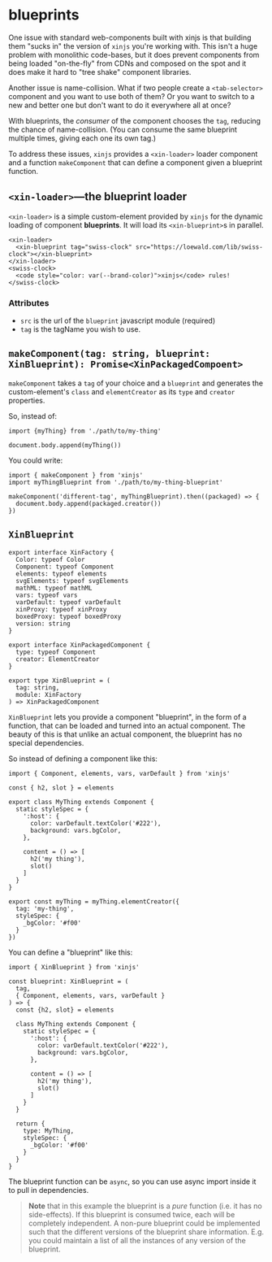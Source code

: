 # blueprints

One issue with standard web-components built with xinjs is that building them
"sucks in" the version of `xinjs` you're working with. This isn't a huge problem
with monolithic code-bases, but it does prevent components from being loaded
"on-the-fly" from CDNs and composed on the spot and it does make it hard to
"tree shake" component libraries.

Another issue is name-collision. What if two people create a `<tab-selector>` component
and you want to use both of them? Or you want to switch to a new and better one but
don't want to do it everywhere all at once?

With blueprints, the *consumer* of the component chooses the `tag`, reducing the
chance of name-collision. (You can consume the same blueprint multiple times,
giving each one its own tag.)

To address these issues, `xinjs` provides a `<xin-loader>` loader component and
a function `makeComponent` that can define a component given a blueprint
function.

## `<xin-loader>`—the blueprint loader

`<xin-loader>` is a simple custom-element provided by `xinjs` for the dynamic loading
of component **blueprints**. It will load its `<xin-blueprint>`s in parallel.

```
<xin-loader>
  <xin-blueprint tag="swiss-clock" src="https://loewald.com/lib/swiss-clock"></xin-blueprint>
</xin-loader>
<swiss-clock>
  <code style="color: var(--brand-color)">xinjs</code> rules!
</swiss-clock>
```

### Attributes

- `src` is the url of the `blueprint` javascript module (required)
- `tag` is the tagName you wish to use.

## `makeComponent(tag: string, blueprint: XinBlueprint): Promise<XinPackagedCompoent>`

`makeComponent` takes a `tag` of your choice and a `blueprint` and generates
the custom-element's `class` and `elementCreator` as its `type` and `creator`
properties.

So, instead of:

    import {myThing} from './path/to/my-thing'

    document.body.append(myThing())

You could write:

    import { makeComponent } from 'xinjs'
    import myThingBlueprint from './path/to/my-thing-blueprint'

    makeComponent('different-tag', myThingBlueprint).then((packaged) => {
      document.body.append(packaged.creator())
    })


## `XinBlueprint`

    export interface XinFactory {
      Color: typeof Color
      Component: typeof Component
      elements: typeof elements
      svgElements: typeof svgElements
      mathML: typeof mathML
      vars: typeof vars
      varDefault: typeof varDefault
      xinProxy: typeof xinProxy
      boxedProxy: typeof boxedProxy
      version: string
    }

    export interface XinPackagedComponent {
      type: typeof Component
      creator: ElementCreator
    }

    export type XinBlueprint = (
      tag: string,
      module: XinFactory
    ) => XinPackagedComponent

`XinBlueprint` lets you provide a component "blueprint", in the form of a function,
that can be loaded and turned into an actual component. The beauty of this is that
unlike an actual component, the blueprint has no special dependencies.

So instead of defining a component like this:

    import { Component, elements, vars, varDefault } from 'xinjs'

    const { h2, slot } = elements

    export class MyThing extends Component {
      static styleSpec = {
        ':host': {
          color: varDefault.textColor('#222'),
          background: vars.bgColor,
        },

        content = () => [
          h2('my thing'),
          slot()
        ]
      }
    }

    export const myThing = myThing.elementCreator({
      tag: 'my-thing',
      styleSpec: {
        _bgColor: '#f00'
      }
    })

You can define a "blueprint" like this:

    import { XinBlueprint } from 'xinjs'

    const blueprint: XinBlueprint = (
      tag,
      { Component, elements, vars, varDefault }
    ) => {
      const {h2, slot} = elements

      class MyThing extends Component {
        static styleSpec = {
          ':host': {
            color: varDefault.textColor('#222'),
            background: vars.bgColor,
          },

          content = () => [
            h2('my thing'),
            slot()
          ]
        }
      }

      return {
        type: MyThing,
        styleSpec: {
          _bgColor: '#f00'
        }
      }
    }

The blueprint function can be `async`, so you can use async import inside it to pull in dependencies.

> **Note** that in this example the blueprint is a *pure* function (i.e. it has no side-effects).
> If this blueprint is consumed twice, each will be completely independent. A non-pure blueprint
> could be implemented such that the different versions of the blueprint share information.
> E.g. you could maintain a list of all the instances of any version of the blueprint.

